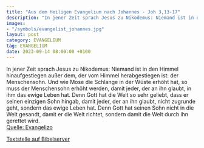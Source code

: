 ```yaml
---
title: "Aus dem Heiligen Evangelium nach Johannes - Joh 3,13-17"
description: "In jener Zeit sprach Jesus zu Nikodemus: Niemand ist in den Himmel hinaufgestiegen außer dem, der vom Himmel herabgestiegen ist: der Menschensohn. Und wie Mose die Schlange in der Wüste erhöht hat, so muss der Menschensohn erhöht werden, damit jeder, der an ihn glaubt, in ihm das...."
images:
- "/symbols/evangelist_johannes.jpg"
layout: post
category: EVANGELIUM
tag: EVANGELIUM
date: 2023-09-14 08:00:00 +0100
---
```

In jener Zeit sprach Jesus zu Nikodemus: Niemand ist in den Himmel hinaufgestiegen außer dem, der vom Himmel herabgestiegen ist: der Menschensohn.
Und wie Mose die Schlange in der Wüste erhöht hat, so muss der Menschensohn erhöht werden,
damit jeder, der an ihn glaubt, in ihm das ewige Leben hat.<!--more-->
Denn Gott hat die Welt so sehr geliebt, dass er seinen einzigen Sohn hingab, damit jeder, der an ihn glaubt, nicht zugrunde geht, sondern das ewige Leben hat.
Denn Gott hat seinen Sohn nicht in die Welt gesandt, damit er die Welt richtet, sondern damit die Welt durch ihn gerettet wird.<br>
[Quelle: Evangelizo](https://evangeliumtagfuertag.org/DE/gospel)

[Textstelle auf Bibelserver](https://www.bibleserver.com/EU/Johannes3,13-17)
